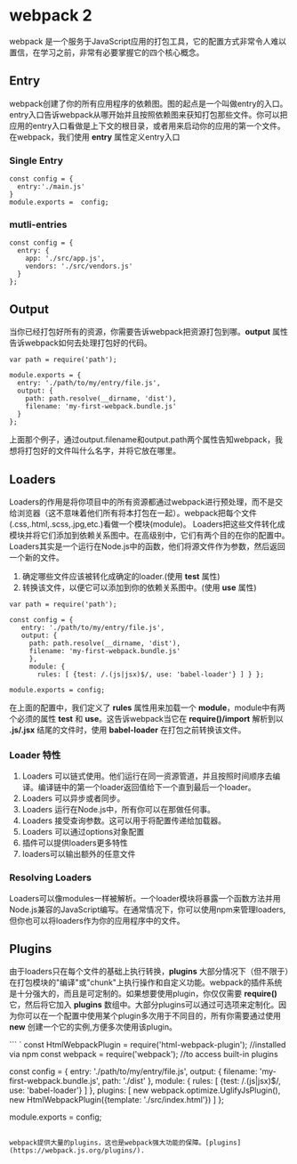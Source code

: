 # webpack 2

webpack 是一个服务于JavaScript应用的打包工具，它的配置方式非常令人难以置信，在学习之前，非常有必要掌握它的四个核心概念。

## Entry

webpack创建了你的所有应用程序的依赖图。图的起点是一个叫做entry的入口。entry入口告诉webpack从哪开始并且按照依赖图来获知打包那些文件。你可以把应用的entry入口看做是上下文的根目录，或者用来启动你的应用的第一个文件。 在webpack，我们使用 **entry** 属性定义entry入口

### Single Entry

```
const config = {
  entry:'./main.js'
}
module.exports =  config;
```

### mutli-entries

```
const config = {
  entry: {
    app: './src/app.js',
    vendors: './src/vendors.js'
  }
};
```

## Output

当你已经打包好所有的资源，你需要告诉webpack把资源打包到哪。**output** 属性告诉webpack如何去处理打包好的代码。

```
var path = require('path');

module.exports = {
  entry: './path/to/my/entry/file.js',
  output: {
    path: path.resolve(__dirname, 'dist'),
    filename: 'my-first-webpack.bundle.js'
  }
};
```

上面那个例子，通过output.filename和output.path两个属性告知webpack，我想将打包好的文件叫什么名字，并将它放在哪里。

## Loaders

Loaders的作用是将你项目中的所有资源都通过webpack进行预处理，而不是交给浏览器（这不意味着他们所有将本打包在一起）。webpack把每个文件(.css,.html,.scss,.jpg,etc.)看做一个模块(module)。 Loaders把这些文件转化成模块并将它们添加到依赖关系图中。在高级别中，它们有两个目的在你的配置中。Loaders其实是一个运行在Node.js中的函数，他们将源文件作为参数，然后返回一个新的文件。

1. 确定哪些文件应该被转化成确定的loader.(使用 **test** 属性)
2. 转换该文件，以便它可以添加到你的依赖关系图中。(使用 **use** 属性)

```
var path = require('path');

const config = {
   entry: './path/to/my/entry/file.js',
   output: {
     path: path.resolve(__dirname, 'dist'),
     filename: 'my-first-webpack.bundle.js'
     },
     module: {
       rules: [ {test: /.(js|jsx)$/, use: 'babel-loader'} ] } };

module.exports = config;
```

在上面的配置中，我们定义了 **rules** 属性用来加载一个 **module**，module中有两个必须的属性 **test** 和 **use**。这告诉webpack当它在 **require()/import** 解析到以 **.js/.jsx** 结尾的文件时，使用 **babel-loader** 在打包之前转换该文件。

### Loader 特性

1. Loaders 可以链式使用。他们运行在同一资源管道，并且按照时间顺序去编译。编译链中的第一个loader返回值给下一个直到最后一个loader。
2. Loaders 可以异步或者同步。
3. Loaders 运行在Node.js中，所有你可以在那做任何事。
4. Loaders 接受查询参数。这可以用于将配置传递给加载器。
5. Loaders 可以通过options对象配置
6. 插件可以提供loaders更多特性
7. loaders可以输出额外的任意文件

### Resolving Loaders

Loaders可以像modules一样被解析。一个loader模块将暴露一个函数方法并用Node.js兼容的JavaScript编写。在通常情况下，你可以使用npm来管理loaders,但你也可以将loaders作为你的应用程序中的文件。

## Plugins

由于loaders只在每个文件的基础上执行转换，**plugins** 大部分情况下（但不限于）在打包模块的"编译"或"chunk"上执行操作和自定义功能。webpack的插件系统是十分强大的，而且是可定制的。如果想要使用plugin，你仅仅需要 **require()** 它，然后将它加入 **plugins** 数组中。大部分plugins可以通过可选项来定制化。因为你可以在一个配置中使用某个plugin多次用于不同目的，所有你需要通过使用 **new** 创建一个它的实例,方便多次使用该plugin。

``` `
const HtmlWebpackPlugin = require('html-webpack-plugin'); //installed via npm
const webpack = require('webpack'); //to access built-in plugins



const config = {
  entry: './path/to/my/entry/file.js',
  output: {
    filename: 'my-first-webpack.bundle.js',
    path: './dist'
  },
  module: {
    rules: [
      {test: /.(js|jsx)$/, use: 'babel-loader'}
    ]
  },
  plugins: [
    new webpack.optimize.UglifyJsPlugin(),
    new HtmlWebpackPlugin({template: './src/index.html'})
  ]
};

module.exports = config;
```

webpack提供大量的plugins，这也是webpack强大功能的保障。[plugins](https://webpack.js.org/plugins/).
